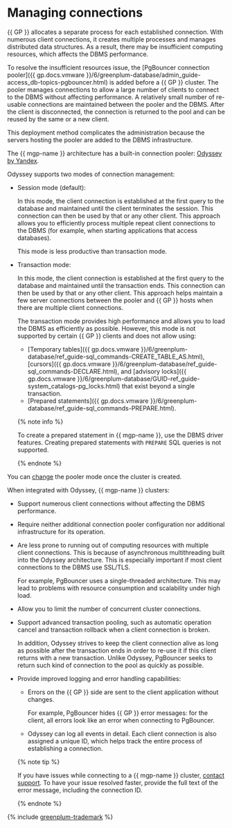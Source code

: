# Managing connections

{{ GP }} allocates a separate process for each established connection. With numerous client connections, it creates multiple processes and manages distributed data structures. As a result, there may be insufficient computing resources, which affects the DBMS performance.

To resolve the insufficient resources issue, the [PgBouncer connection pooler]({{ gp.docs.vmware }}/6/greenplum-database/admin_guide-access_db-topics-pgbouncer.html) is added before a {{ GP }} cluster. The pooler manages connections to allow a large number of clients to connect to the DBMS without affecting performance. A relatively small number of re-usable connections are maintained between the pooler and the DBMS. After the client is disconnected, the connection is returned to the pool and can be reused by the same or a new client.

This deployment method complicates the administration because the servers hosting the pooler are added to the DBMS infrastructure.


The {{ mgp-name }} architecture has a built-in connection pooler: [Odyssey by Yandex](https://yandex.ru/dev/odyssey/).


Odyssey supports two modes of connection management:

* Session mode (default):


    In this mode, the client connection is established at the first query to the database and maintained until the client terminates the session. This connection can then be used by that or any other client. This approach allows you to efficiently process multiple repeat client connections to the DBMS (for example, when starting applications that access databases).

    This mode is less productive than transaction mode.

* Transaction mode:


   In this mode, the client connection is established at the first query to the database and maintained until the transaction ends. This connection can then be used by that or any other client. This approach helps maintain a few server connections between the pooler and {{ GP }} hosts when there are multiple client connections.

   The transaction mode provides high performance and allows you to load the DBMS as efficiently as possible. However, this mode is not supported by certain {{ GP }} clients and does not allow using:

   * [Temporary tables]({{ gp.docs.vmware }}/6/greenplum-database/ref_guide-sql_commands-CREATE_TABLE_AS.html), [cursors]({{ gp.docs.vmware }}/6/greenplum-database/ref_guide-sql_commands-DECLARE.html), and [advisory locks]({{ gp.docs.vmware }}/6/greenplum-database/GUID-ref_guide-system_catalogs-pg_locks.html) that exist beyond a single transaction.
   * [Prepared statements]({{ gp.docs.vmware }}/6/greenplum-database/ref_guide-sql_commands-PREPARE.html).

   {% note info %}

   To create a prepared statement in {{ mgp-name }}, use the DBMS driver features. Creating prepared statements with `PREPARE` SQL queries is not supported.

   {% endnote %}

You can [change](../operations/update.md#change-additional-settings) the pooler mode once the cluster is created.

When integrated with Odyssey, {{ mgp-name }} clusters:

* Support numerous client connections without affecting the DBMS performance.
* Require neither additional connection pooler configuration nor additional infrastructure for its operation.
* Are less prone to running out of computing resources with multiple client connections. This is because of asynchronous multithreading built into the Odyssey architecture. This is especially important if most client connections to the DBMS use SSL/TLS.

   For example, PgBouncer uses a single-threaded architecture. This may lead to problems with resource consumption and scalability under high load.

* Allow you to limit the number of concurrent cluster connections.
* Support advanced transaction pooling, such as automatic operation cancel and transaction rollback when a client connection is broken.

   In addition, Odyssey strives to keep the client connection alive as long as possible after the transaction ends in order to re-use it if this client returns with a new transaction. Unlike Odyssey, PgBouncer seeks to return such kind of connection to the pool as quickly as possible.

* Provide improved logging and error handling capabilities:

   * Errors on the {{ GP }} side are sent to the client application without changes.

      For example, PgBouncer hides {{ GP }} error messages: for the client, all errors look like an error when connecting to PgBouncer.

   * Odyssey can log all events in detail. Each client connection is also assigned a unique ID, which helps track the entire process of establishing a connection.

   {% note tip %}

   If you have issues while connecting to a {{ mgp-name }} cluster, [contact support](../../support/overview.md). To have your issue resolved faster, provide the full text of the error message, including the connection ID.

   {% endnote %}

{% include [greenplum-trademark](../../_includes/mdb/mgp/trademark.md) %}
